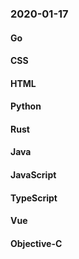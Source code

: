### 2020-01-17

#### Go

#### CSS

#### HTML

#### Python

#### Rust

#### Java

#### JavaScript

#### TypeScript

#### Vue

#### Objective-C
